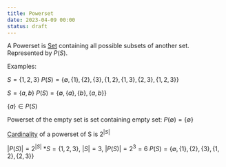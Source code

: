 ```yaml
---
title: Powerset
date: 2023-04-09 00:00
status: draft
---
```


A Powerset is [Set](set.md) containing all possible subsets of another set. Represented by $P(S)$.

Examples:

$S = \{1, 2, 3\}$
$P(S) = \{ \emptyset, \{1\}, \{2\},\{3\},\{1, 2\},\{1, 3\}, \{2, 3\}, \{1, 2, 3\} \}$

$S = \{ a, b \}$
$P(S) = \{\emptyset, \{a\}, \{b\}, \{a, b\} \}$

$\{a\} \in P(S)$

Powerset of the empty set is set containing empty set: $P(\emptyset) = \{ \emptyset \}$

[Cardinality](cardinality.md) of a powerset of S is $2^|S|$

$|P(S)| = 2^{|S|}$
*$S = \{1, 2, 3\}$, $|S| = 3$, $|P(S)| = 2^3 = 6$
$P(S) = \{ \emptyset, \{1\}, \{2\}, \{3\}, \{1, 2\}, \{2, 3\} \}$
